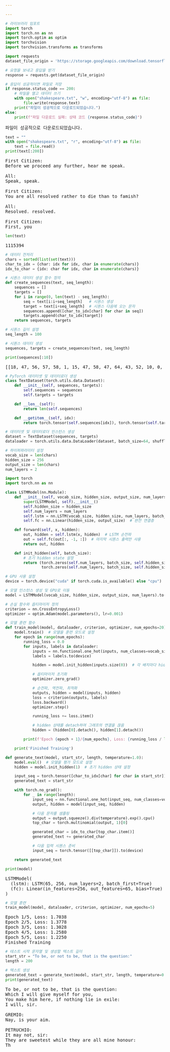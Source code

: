 ```yaml
---

---
```


<head>
  <style>
    table.dataframe {
      white-space: normal;
      width: 100%;
      height: 240px;
      display: block;
      overflow: auto;
      font-family: Arial, sans-serif;
      font-size: 0.9rem;
      line-height: 20px;
      text-align: center;
      border: 0px !important;
    }

    table.dataframe th {
      text-align: center;
      font-weight: bold;
      padding: 8px;
    }

    table.dataframe td {
      text-align: center;
      padding: 8px;
    }

    table.dataframe tr:hover {
      background: #b8d1f3; 
    }

    .output_prompt {
      overflow: auto;
      font-size: 0.9rem;
      line-height: 1.45;
      border-radius: 0.3rem;
      -webkit-overflow-scrolling: touch;
      padding: 0.8rem;
      margin-top: 0;
      margin-bottom: 15px;
      font: 1rem Consolas, "Liberation Mono", Menlo, Courier, monospace;
      color: $code-text-color;
      border: solid 1px $border-color;
      border-radius: 0.3rem;
      word-break: normal;
      white-space: pre;
    }

  .dataframe tbody tr th:only-of-type {
      vertical-align: middle;
  }

  .dataframe tbody tr th {
      vertical-align: top;
  }

  .dataframe thead th {
      text-align: center !important;
      padding: 8px;
  }

  .page__content p {
      margin: 0 0 0px !important;
  }

  .page__content p > strong {
    font-size: 0.8rem !important;
  }

  </style>
</head>



```python
# 라이브러리 임포트
import torch
import torch.nn as nn
import torch.optim as optim
import torchvision
import torchvision.transforms as transforms
```


```python
import requests
dataset_file_origin = 'https://storage.googleapis.com/download.tensorflow.org/data/shakespeare.txt'

# 요청을 보내고 응답을 받기
response = requests.get(dataset_file_origin)

# 응답이 성공적이면 파일로 저장
if response.status_code == 200:
    # 파일을 열고 데이터 쓰기
    with open("shakespeare.txt", "w", encoding="utf-8") as file:
        file.write(response.text)
    print("파일이 성공적으로 다운로드되었습니다.")
else:
    print(f"파일 다운로드 실패: 상태 코드 {response.status_code}")
```

<pre>
파일이 성공적으로 다운로드되었습니다.
</pre>

```python
text = ""
with open("shakespeare.txt", "r", encoding="utf-8") as file:
    text = file.read()
print(text[:200])
```

<pre>
First Citizen:
Before we proceed any further, hear me speak.

All:
Speak, speak.

First Citizen:
You are all resolved rather to die than to famish?

All:
Resolved. resolved.

First Citizen:
First, you
</pre>

```python
len(text)
```

<pre>
1115394
</pre>

```python
# 데이터 전처리
chars = sorted(list(set(text)))
char_to_idx = {char: idx for idx, char in enumerate(chars)}
idx_to_char = {idx: char for idx, char in enumerate(chars)}
```


```python
# 시퀀스 데이터 생성 함수 정의
def create_sequences(text, seq_length):
    sequences = []
    targets = []
    for i in range(0, len(text) - seq_length):
        seq = text[i:i+seq_length]   # 시퀀스 생성
        target = text[i+seq_length]  # 시퀀스 다음에 오는 문자
        sequences.append([char_to_idx[char] for char in seq])
        targets.append(char_to_idx[target])
    return sequences, targets
```


```python
# 시퀀스 길이 설정
seq_length = 100

# 시퀀스 데이터 생성
sequences, targets = create_sequences(text, seq_length)
```


```python
print(sequences[:10])
```

<pre>
[[18, 47, 56, 57, 58, 1, 15, 47, 58, 47, 64, 43, 52, 10, 0, 14, 43, 44, 53, 56, 43, 1, 61, 43, 1, 54, 56, 53, 41, 43, 43, 42, 1, 39, 52, 63, 1, 44, 59, 56, 58, 46, 43, 56, 6, 1, 46, 43, 39, 56, 1, 51, 43, 1, 57, 54, 43, 39, 49, 8, 0, 0, 13, 50, 50, 10, 0, 31, 54, 43, 39, 49, 6, 1, 57, 54, 43, 39, 49, 8, 0, 0, 18, 47, 56, 57, 58, 1, 15, 47, 58, 47, 64, 43, 52, 10, 0, 37, 53, 59], [47, 56, 57, 58, 1, 15, 47, 58, 47, 64, 43, 52, 10, 0, 14, 43, 44, 53, 56, 43, 1, 61, 43, 1, 54, 56, 53, 41, 43, 43, 42, 1, 39, 52, 63, 1, 44, 59, 56, 58, 46, 43, 56, 6, 1, 46, 43, 39, 56, 1, 51, 43, 1, 57, 54, 43, 39, 49, 8, 0, 0, 13, 50, 50, 10, 0, 31, 54, 43, 39, 49, 6, 1, 57, 54, 43, 39, 49, 8, 0, 0, 18, 47, 56, 57, 58, 1, 15, 47, 58, 47, 64, 43, 52, 10, 0, 37, 53, 59, 1], [56, 57, 58, 1, 15, 47, 58, 47, 64, 43, 52, 10, 0, 14, 43, 44, 53, 56, 43, 1, 61, 43, 1, 54, 56, 53, 41, 43, 43, 42, 1, 39, 52, 63, 1, 44, 59, 56, 58, 46, 43, 56, 6, 1, 46, 43, 39, 56, 1, 51, 43, 1, 57, 54, 43, 39, 49, 8, 0, 0, 13, 50, 50, 10, 0, 31, 54, 43, 39, 49, 6, 1, 57, 54, 43, 39, 49, 8, 0, 0, 18, 47, 56, 57, 58, 1, 15, 47, 58, 47, 64, 43, 52, 10, 0, 37, 53, 59, 1, 39], [57, 58, 1, 15, 47, 58, 47, 64, 43, 52, 10, 0, 14, 43, 44, 53, 56, 43, 1, 61, 43, 1, 54, 56, 53, 41, 43, 43, 42, 1, 39, 52, 63, 1, 44, 59, 56, 58, 46, 43, 56, 6, 1, 46, 43, 39, 56, 1, 51, 43, 1, 57, 54, 43, 39, 49, 8, 0, 0, 13, 50, 50, 10, 0, 31, 54, 43, 39, 49, 6, 1, 57, 54, 43, 39, 49, 8, 0, 0, 18, 47, 56, 57, 58, 1, 15, 47, 58, 47, 64, 43, 52, 10, 0, 37, 53, 59, 1, 39, 56], [58, 1, 15, 47, 58, 47, 64, 43, 52, 10, 0, 14, 43, 44, 53, 56, 43, 1, 61, 43, 1, 54, 56, 53, 41, 43, 43, 42, 1, 39, 52, 63, 1, 44, 59, 56, 58, 46, 43, 56, 6, 1, 46, 43, 39, 56, 1, 51, 43, 1, 57, 54, 43, 39, 49, 8, 0, 0, 13, 50, 50, 10, 0, 31, 54, 43, 39, 49, 6, 1, 57, 54, 43, 39, 49, 8, 0, 0, 18, 47, 56, 57, 58, 1, 15, 47, 58, 47, 64, 43, 52, 10, 0, 37, 53, 59, 1, 39, 56, 43], [1, 15, 47, 58, 47, 64, 43, 52, 10, 0, 14, 43, 44, 53, 56, 43, 1, 61, 43, 1, 54, 56, 53, 41, 43, 43, 42, 1, 39, 52, 63, 1, 44, 59, 56, 58, 46, 43, 56, 6, 1, 46, 43, 39, 56, 1, 51, 43, 1, 57, 54, 43, 39, 49, 8, 0, 0, 13, 50, 50, 10, 0, 31, 54, 43, 39, 49, 6, 1, 57, 54, 43, 39, 49, 8, 0, 0, 18, 47, 56, 57, 58, 1, 15, 47, 58, 47, 64, 43, 52, 10, 0, 37, 53, 59, 1, 39, 56, 43, 1], [15, 47, 58, 47, 64, 43, 52, 10, 0, 14, 43, 44, 53, 56, 43, 1, 61, 43, 1, 54, 56, 53, 41, 43, 43, 42, 1, 39, 52, 63, 1, 44, 59, 56, 58, 46, 43, 56, 6, 1, 46, 43, 39, 56, 1, 51, 43, 1, 57, 54, 43, 39, 49, 8, 0, 0, 13, 50, 50, 10, 0, 31, 54, 43, 39, 49, 6, 1, 57, 54, 43, 39, 49, 8, 0, 0, 18, 47, 56, 57, 58, 1, 15, 47, 58, 47, 64, 43, 52, 10, 0, 37, 53, 59, 1, 39, 56, 43, 1, 39], [47, 58, 47, 64, 43, 52, 10, 0, 14, 43, 44, 53, 56, 43, 1, 61, 43, 1, 54, 56, 53, 41, 43, 43, 42, 1, 39, 52, 63, 1, 44, 59, 56, 58, 46, 43, 56, 6, 1, 46, 43, 39, 56, 1, 51, 43, 1, 57, 54, 43, 39, 49, 8, 0, 0, 13, 50, 50, 10, 0, 31, 54, 43, 39, 49, 6, 1, 57, 54, 43, 39, 49, 8, 0, 0, 18, 47, 56, 57, 58, 1, 15, 47, 58, 47, 64, 43, 52, 10, 0, 37, 53, 59, 1, 39, 56, 43, 1, 39, 50], [58, 47, 64, 43, 52, 10, 0, 14, 43, 44, 53, 56, 43, 1, 61, 43, 1, 54, 56, 53, 41, 43, 43, 42, 1, 39, 52, 63, 1, 44, 59, 56, 58, 46, 43, 56, 6, 1, 46, 43, 39, 56, 1, 51, 43, 1, 57, 54, 43, 39, 49, 8, 0, 0, 13, 50, 50, 10, 0, 31, 54, 43, 39, 49, 6, 1, 57, 54, 43, 39, 49, 8, 0, 0, 18, 47, 56, 57, 58, 1, 15, 47, 58, 47, 64, 43, 52, 10, 0, 37, 53, 59, 1, 39, 56, 43, 1, 39, 50, 50], [47, 64, 43, 52, 10, 0, 14, 43, 44, 53, 56, 43, 1, 61, 43, 1, 54, 56, 53, 41, 43, 43, 42, 1, 39, 52, 63, 1, 44, 59, 56, 58, 46, 43, 56, 6, 1, 46, 43, 39, 56, 1, 51, 43, 1, 57, 54, 43, 39, 49, 8, 0, 0, 13, 50, 50, 10, 0, 31, 54, 43, 39, 49, 6, 1, 57, 54, 43, 39, 49, 8, 0, 0, 18, 47, 56, 57, 58, 1, 15, 47, 58, 47, 64, 43, 52, 10, 0, 37, 53, 59, 1, 39, 56, 43, 1, 39, 50, 50, 1]]
</pre>

```python
# PyTorch 데이터셋 및 데이터로더 생성
class TextDataset(torch.utils.data.Dataset):
    def __init__(self, sequences, targets):
        self.sequences = sequences
        self.targets = targets

    def __len__(self):
        return len(self.sequences)

    def __getitem__(self, idx):
        return torch.tensor(self.sequences[idx]), torch.tensor(self.targets[idx])
```


```python
# 데이터셋 및 데이터로더 인스턴스 생성
dataset = TextDataset(sequences, targets)
dataloader = torch.utils.data.DataLoader(dataset, batch_size=64, shuffle=True)
```


```python
# 하이퍼파라미터 설정
vocab_size = len(chars)
hidden_size = 256
output_size = len(chars)
num_layers = 2
```


```python
import torch
import torch.nn as nn

class LSTMModel(nn.Module):
    def __init__(self, vocab_size, hidden_size, output_size, num_layers=1):
        super(LSTMModel, self).__init__()
        self.hidden_size = hidden_size
        self.num_layers = num_layers
        self.lstm = nn.LSTM(vocab_size, hidden_size, num_layers, batch_first=True)  # LSTM 레이어
        self.fc = nn.Linear(hidden_size, output_size)  # 완전 연결층

    def forward(self, x, hidden):
        out, hidden = self.lstm(x, hidden)  # LSTM 순전파
        out = self.fc(out[:, -1, :])  # 마지막 시퀀스 출력만 사용
        return out, hidden

    def init_hidden(self, batch_size):
        # 초기 hidden state 설정
        return (torch.zeros(self.num_layers, batch_size, self.hidden_size).to(device),
                torch.zeros(self.num_layers, batch_size, self.hidden_size).to(device))
```


```python
# GPU 사용 설정
device = torch.device("cuda" if torch.cuda.is_available() else "cpu")

# 모델 인스턴스 생성 및 GPU로 이동
model = LSTMModel(vocab_size, hidden_size, output_size, num_layers).to(device)
```


```python
# 손실 함수와 옵티마이저 정의
criterion = nn.CrossEntropyLoss()
optimizer = optim.Adam(model.parameters(), lr=0.001)
```


```python
# 모델 훈련 함수
def train_model(model, dataloader, criterion, optimizer, num_epochs=20):
    model.train()  # 모델을 훈련 모드로 설정
    for epoch in range(num_epochs):
        running_loss = 0.0
        for inputs, labels in dataloader:
            inputs = nn.functional.one_hot(inputs, num_classes=vocab_size).float().to(device)  # 원-핫 인코딩 및 GPU로 이동
            labels = labels.to(device)

            hidden = model.init_hidden(inputs.size(0))  # 각 배치마다 hidden 상태 초기화

            # 옵티마이저 초기화
            optimizer.zero_grad()

            # 순전파, 역전파, 최적화
            outputs, hidden = model(inputs, hidden)
            loss = criterion(outputs, labels)
            loss.backward()
            optimizer.step()

            running_loss += loss.item()

            # hidden 상태를 detach하여 그래프의 연결을 끊음
            hidden = (hidden[0].detach(), hidden[1].detach())

        print(f'Epoch {epoch + 1}/{num_epochs}, Loss: {running_loss / len(dataloader):.4f}')

    print('Finished Training')
```


```python
def generate_text(model, start_str, length, temperature=1.0):
    model.eval()  # 모델을 평가 모드로 설정
    hidden = model.init_hidden(1)  # 초기 hidden 상태 설정

    input_seq = torch.tensor([char_to_idx[char] for char in start_str]).unsqueeze(0).to(device)
    generated_text = start_str

    with torch.no_grad():
        for _ in range(length):
            input_seq = nn.functional.one_hot(input_seq, num_classes=vocab_size).float()
            output, hidden = model(input_seq, hidden)

            # 다음 문자를 샘플링
            output = output.squeeze().div(temperature).exp().cpu()
            top_char = torch.multinomial(output, 1)[0]

            generated_char = idx_to_char[top_char.item()]
            generated_text += generated_char

            # 다음 입력 시퀀스 준비
            input_seq = torch.tensor([[top_char]]).to(device)

    return generated_text
```


```python
print(model)
```

<pre>
LSTMModel(
  (lstm): LSTM(65, 256, num_layers=2, batch_first=True)
  (fc): Linear(in_features=256, out_features=65, bias=True)
)
</pre>

```python
# 모델 훈련
train_model(model, dataloader, criterion, optimizer, num_epochs=5)
```

<pre>
Epoch 1/5, Loss: 1.7038
Epoch 2/5, Loss: 1.3778
Epoch 3/5, Loss: 1.3028
Epoch 4/5, Loss: 1.2580
Epoch 5/5, Loss: 1.2250
Finished Training
</pre>

```python
# 테스트 시작 문자열 및 생성할 텍스트 길이
start_str = "To be, or not to be, that is the question:"
length = 200
```


```python
# 텍스트 생성
generated_text = generate_text(model, start_str, length, temperature=0.8)
print(generated_text)

```

<pre>
To be, or not to be, that is the question:
Which I will give myself for you,
You make him here, if nothing lie in exile:
I will, sir.

GREMIO:
Nay, is your aim.

PETRUCHIO:
It may not, sir:
They are sweetest while they are all mine honour:
Th
</pre>